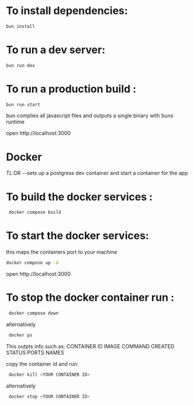 # To install dependencies:
```sh
bun install
```

# To run a dev server:
```sh
bun run dev
```

# To run a production build :
```sh
bun run start
```
bun complies all javascript files and outputs a single binary with buns runtime

open http://localhost:3000

# Docker
TL:DR --sets up a postgress dev container and start a container for the app

# To build the docker services :
```sh
 docker compose build     
```

# To start the docker services:
this maps the containers port to your machine 
```sh
docker compose up -d    
```
open http://localhost:3000
# To stop the docker container run :
```sh
 docker compose down 
```
alternatively 
```sh
 docker ps   
```
This outpts info such as:
CONTAINER ID   IMAGE               COMMAND                  CREATED        STATUS        PORTS                    NAMES

copy the container id and run:
```sh
 docker kill <YOUR CONTAINER ID>   
```
alternatively 
```sh
 docker stop <YOUR CONTAINER ID>   
```


